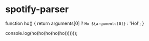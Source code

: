 # spotify-parser

function ho() {
  return arguments[0] ? `Ho ${arguments[0]}` : 'Ho!';
}

console.log(ho(ho(ho(ho(ho())))));
